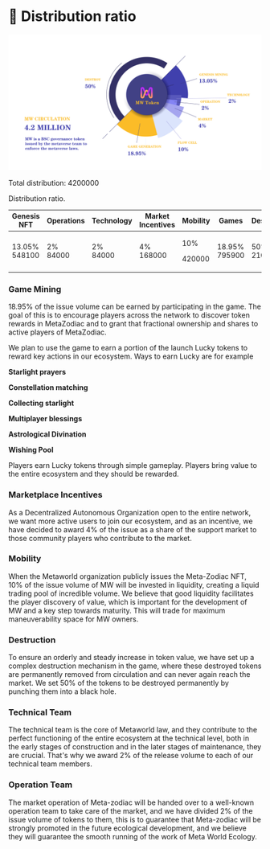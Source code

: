 # 🧮 Distribution ratio

![](<../.gitbook/assets/饼盘 (2).png>)

Total distribution: 4200000

Distribution ratio.



| Genesis NFT             | Operations         | Technology         | Market Incentives   | Mobility                 | Games                   | Destruction           |
| ----------------------- | ------------------ | ------------------ | ------------------- | ------------------------ | ----------------------- | --------------------- |
| <p>13.05%<br>548100</p> | <p>2%<br>84000</p> | <p>2%<br>84000</p> | <p>4%<br>168000</p> | <p>10% </p><p>420000</p> | <p>18.95%<br>795900</p> | <p>50%<br>2100000</p> |

### Game Mining

18.95% of the issue volume can be earned by participating in the game. The goal of this is to encourage players across the network to discover token rewards in MetaZodiac and to grant that fractional ownership and shares to active players of MetaZodiac.

We plan to use the game to earn a portion of the launch Lucky tokens to reward key actions in our ecosystem. Ways to earn Lucky are for example

**Starlight prayers**

**Constellation matching**

**Collecting starlight**

**Multiplayer blessings**

**Astrological Divination**

**Wishing Pool**

Players earn Lucky tokens through simple gameplay. Players bring value to the entire ecosystem and they should be rewarded.

### Marketplace Incentives

As a Decentralized Autonomous Organization open to the entire network, we want more active users to join our ecosystem, and as an incentive, we have decided to award 4% of the issue as a share of the support market to those community players who contribute to the market.

### Mobility

When the Metaworld organization publicly issues the Meta-Zodiac NFT, 10% of the issue volume of MW will be invested in liquidity, creating a liquid trading pool of incredible volume. We believe that good liquidity facilitates the player discovery of value, which is important for the development of MW and a key step towards maturity. This will trade for maximum maneuverability space for MW owners.

### Destruction

To ensure an orderly and steady increase in token value, we have set up a complex destruction mechanism in the game, where these destroyed tokens are permanently removed from circulation and can never again reach the market. We set 50% of the tokens to be destroyed permanently by punching them into a black hole.

### Technical Team

The technical team is the core of Metaworld law, and they contribute to the perfect functioning of the entire ecosystem at the technical level, both in the early stages of construction and in the later stages of maintenance, they are crucial. That's why we award 2% of the release volume to each of our technical team members.

### Operation Team

The market operation of Meta-zodiac will be handed over to a well-known operation team to take care of the market, and we have divided 2% of the issue volume of tokens to them, this is to guarantee that Meta-zodiac will be strongly promoted in the future ecological development, and we believe they will guarantee the smooth running of the work of Meta World Ecology.
